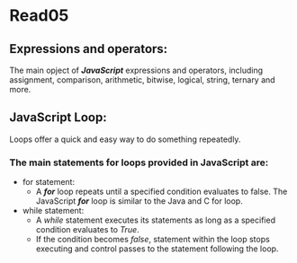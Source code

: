 # Read05

## Expressions and operators:

The main opject of ***JavaScript*** expressions and operators, including assignment, comparison, arithmetic, bitwise, logical, string, ternary and more.

## JavaScript Loop:
Loops offer a quick and easy way to do something repeatedly. 

### The main statements for loops provided in JavaScript are:
* for statement:
  * A ***for*** loop repeats until a specified condition evaluates to false. The JavaScript ***for*** loop is similar to the Java and C for loop.
* while statement:
  * A *while* statement executes its statements as long as a specified condition evaluates to *True*.
  * If the condition becomes *false*, statement within the loop stops executing and control passes to the statement following the loop. 
